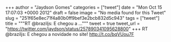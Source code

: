 
+++
author = "Jaydson Gomes"
categories = ["tweet"]
date = "Mon Oct 15 17:07:03 +0000 2012"
draft = false
image = "No media found for this Tweet"
slug = "251f65e8ec71f4a80b0ff9bef3e2bcb832d5c943"
tags = ["tweet"]
title = """RT @braziljs: E chegou a ..."""
tweet = true
tweet_url = "https://twitter.com/jaydson/status/257890341095628800"
+++
RT @braziljs: E chegou a novidade no site! http://t.co/bqVUou7F
